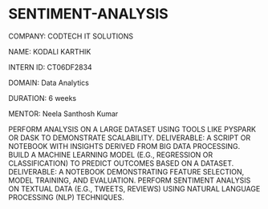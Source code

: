 # SENTIMENT-ANALYSIS

COMPANY: CODTECH IT SOLUTIONS

NAME: KODALI KARTHIK

INTERN ID: CT06DF2834

DOMAIN: Data Analytics

DURATION: 6 weeks

MENTOR: Neela Santhosh Kumar

PERFORM ANALYSIS ON A LARGE DATASET USING TOOLS LIKE PYSPARK OR DASK TO DEMONSTRATE SCALABILITY. DELIVERABLE: A SCRIPT OR NOTEBOOK WITH INSIGHTS DERIVED FROM BIG DATA PROCESSING. BUILD A MACHINE LEARNING MODEL (E.G., REGRESSION OR CLASSIFICATION) TO PREDICT OUTCOMES BASED ON A DATASET. DELIVERABLE: A NOTEBOOK DEMONSTRATING FEATURE SELECTION, MODEL TRAINING, AND EVALUATION. PERFORM SENTIMENT ANALYSIS ON TEXTUAL DATA (E.G., TWEETS, REVIEWS) USING NATURAL LANGUAGE PROCESSING (NLP) TECHNIQUES.

